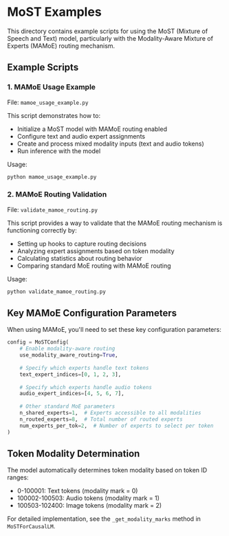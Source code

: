 # MoST Examples

This directory contains example scripts for using the MoST (Mixture of Speech and Text) model, particularly with the Modality-Aware Mixture of Experts (MAMoE) routing mechanism.

## Example Scripts

### 1. MAMoE Usage Example
File: `mamoe_usage_example.py`

This script demonstrates how to:
- Initialize a MoST model with MAMoE routing enabled
- Configure text and audio expert assignments
- Create and process mixed modality inputs (text and audio tokens)
- Run inference with the model

Usage:
```bash
python mamoe_usage_example.py
```

### 2. MAMoE Routing Validation
File: `validate_mamoe_routing.py`

This script provides a way to validate that the MAMoE routing mechanism is functioning correctly by:
- Setting up hooks to capture routing decisions
- Analyzing expert assignments based on token modality
- Calculating statistics about routing behavior
- Comparing standard MoE routing with MAMoE routing

Usage:
```bash
python validate_mamoe_routing.py
```

## Key MAMoE Configuration Parameters

When using MAMoE, you'll need to set these key configuration parameters:

```python
config = MoSTConfig(
    # Enable modality-aware routing
    use_modality_aware_routing=True,
    
    # Specify which experts handle text tokens
    text_expert_indices=[0, 1, 2, 3],
    
    # Specify which experts handle audio tokens
    audio_expert_indices=[4, 5, 6, 7],
    
    # Other standard MoE parameters
    n_shared_experts=1,  # Experts accessible to all modalities
    n_routed_experts=8,  # Total number of routed experts
    num_experts_per_tok=2,  # Number of experts to select per token
)
```

## Token Modality Determination

The model automatically determines token modality based on token ID ranges:
- 0-100001: Text tokens (modality mark = 0)
- 100002-100503: Audio tokens (modality mark = 1)
- 100503-102400: Image tokens (modality mark = 2)

For detailed implementation, see the `_get_modality_marks` method in `MoSTForCausalLM`. 